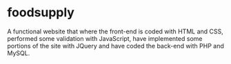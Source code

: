 # foodsupply
A functional website that where the front-end is coded with HTML and CSS, performed some validation with JavaScript, have implemented some portions of the site with JQuery and have coded the back-end with PHP and MySQL. 
